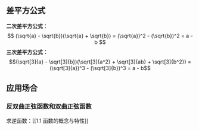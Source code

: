 ## 差平方公式

**二次差平方公式**：
$$
(\sqrt{a} - \sqrt{b})(\sqrt{a} + \sqrt{b}) = (\sqrt{a})^2 - (\sqrt{b})^2 = a - b
$$
**三次差平方公式：**
$$(\sqrt[3]{a} - \sqrt[3]{b})(\sqrt[3]{a^2} + \sqrt[3]{ab} + \sqrt[3]{b^2}) = (\sqrt[3]{a})^3 - (\sqrt[3]{b})^3 = a - b$$
## 应用场合
### 反双曲正弦函数和双曲正弦函数
求逆函数：[[1.1 函数的概念与特性]]